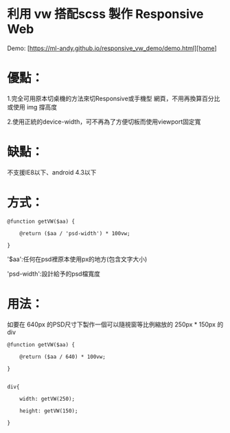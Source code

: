 # 利用 vw 搭配scss 製作 Responsive Web
Demo: [https://ml-andy.github.io/responsive_vw_demo/demo.html][home]

# 優點：
1.完全可用原本切桌機的方法來切Responsive或手機型 網頁，不用再換算百分比或使用 img 撐高度

2.使用正統的device-width，可不再為了方便切板而使用viewport固定寬

# 缺點：
不支援IE8以下、android 4.3以下

# 方式：
	@function getVW($aa) {

		@return ($aa / 'psd-width') * 100vw;

	}

'$aa':任何在psd裡原本使用px的地方(包含文字大小)

'psd-width':設計給予的psd檔寬度


# 用法：
如要在 640px 的PSD尺寸下製作一個可以隨視窗等比例縮放的 250px * 150px 的div

	@function getVW($aa) {

		@return ($aa / 640) * 100vw;

	}


	div{

		width: getVW(250);

		height: getVW(150);

	}
